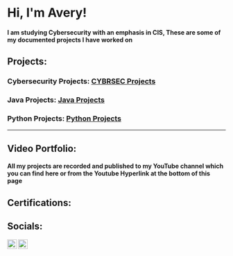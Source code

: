 <h1>Hi, I'm Avery! </h1>
<h4>I am studying Cybersecurity with an emphasis in CIS, These are some of my documented projects I have worked on</h4>

<h2>Projects:</h2>
<h3>Cybersecurity Projects: <a href="https://github.com/averyk-47/averyk-cybrsec">CYBRSEC Projects</a> </h3>
<h3>Java Projects: <a href="https://github.com/averyk-47/averyk-java">Java Projects</a> </h3>
<h3>Python Projects: <a href="https://github.com/averyk-47/averyk-python">Python Projects</a> </h3> 


<hr>
<h2>Video Portfolio:</h2>
<h4>All my projects are recorded and published to my YouTube channel which you can find here or from the Youtube Hyperlink at the bottom of this page</h4>


<h2>Certifications:</h2>



<h2>Socials:</h2>

[<img align="left" alt="Avery | YouTube" width="22px" src="https://cdn.jsdelivr.net/npm/simple-icons@v3/icons/youtube.svg" />][youtube]
[<img align="left" alt="Avery | LinkedIn" width="22px" src="https://cdn.jsdelivr.net/npm/simple-icons@v3/icons/linkedin.svg" />][linkedin]



[youtube]: https://www.youtube.com/channel/UCCL-i6UgUgipdbAmaYAUSog
[linkedin]: https://www.linkedin.com/in/avery-kuenzi-84549523a/

<!--
**joshmadakor1/joshmadakor1** is a ✨ _special_ ✨ repository because its `README.md` (this file) appears on your GitHub profile.

Here are some ideas to get you started:

- 🔭 I’m currently working on ...
- 🌱 I’m currently learning ...
- 👯 I’m looking to collaborate on ...
- 🤔 I’m looking for help with ...
- 💬 Ask me about ...
- 📫 How to reach me: ...
- 😄 Pronouns: ...
- ⚡ Fun fact: ...
-->
